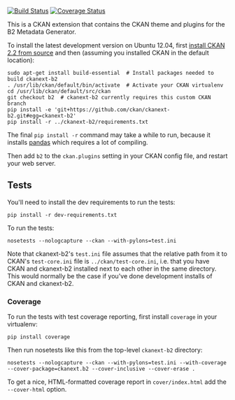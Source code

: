 [![Build Status](https://travis-ci.org/ckan/ckanext-b2.png?branch=travis)](https://travis-ci.org/ckan/ckanext-b2) [![Coverage Status](https://coveralls.io/repos/ckan/ckanext-b2/badge.png?branch=master)](https://coveralls.io/r/ckan/ckanext-b2?branch=master)

This is a CKAN extension that contains the CKAN theme and plugins for the B2
Metadata Generator.

To install the latest development version on Ubuntu 12.04, first
[install CKAN 2.2 from source](http://docs.ckan.org/en/ckan-2.2/install-from-source.html)
and then (assuming you installed CKAN in the default location):

    sudo apt-get install build-essential  # Install packages needed to build ckanext-b2
    . /usr/lib/ckan/default/bin/activate  # Activate your CKAN virtualenv
    cd /usr/lib/ckan/default/src/ckan
    git checkout b2  # ckanext-b2 currently requires this custom CKAN branch
    pip install -e 'git+https://github.com/ckan/ckanext-b2.git#egg=ckanext-b2'
    pip install -r ../ckanext-b2/requirements.txt

The final `pip install -r` command may take a while to run, because it installs
[pandas](http://pandas.pydata.org/) which requires a lot of compiling.

Then add `b2` to the `ckan.plugins` setting in your CKAN config file, and
restart your web server.


Tests
-----

You'll need to install the dev requirements to run the tests:

    pip install -r dev-requirements.txt

To run the tests:

    nosetests --nologcapture --ckan --with-pylons=test.ini

Note that ckanext-b2's `test.ini` file assumes that the relative path from it
to CKAN's `test-core.ini` file is `../ckan/test-core.ini`, i.e. that you have
CKAN and ckanext-b2 installed next to each other in the same directory. This
would normally be the case if you've done development installs of CKAN and
ckanext-b2.


### Coverage

To run the tests with test coverage reporting, first install `coverage` in your
virtualenv:

    pip install coverage

Then run nosetests like this from the top-level `ckanext-b2` directory:

    nosetests --nologcapture --ckan --with-pylons=test.ini --with-coverage --cover-package=ckanext.b2 --cover-inclusive --cover-erase .

To get a nice, HTML-formatted coverage report in `cover/index.html` add the
`--cover-html` option.

